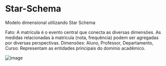 # Star-Schema
Modelo dimensional utilizando Star Schema

Fato: A matrícula é o evento central que conecta as diversas dimensões. As medidas relacionadas à matrícula (nota, frequência) podem ser agregadas por diversas perspectivas.
Dimensões:
Aluno, Professor, Departamento, Curso: Representam as entidades principais do domínio acadêmico.

![image](https://github.com/user-attachments/assets/306beaea-d87e-4f2f-bb1d-3ae818dd84d8)
